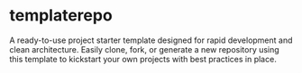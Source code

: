 # templaterepo
A ready-to-use project starter template designed for rapid development and clean architecture. Easily clone, fork, or generate a new repository using this template to kickstart your own projects with best practices in place.
